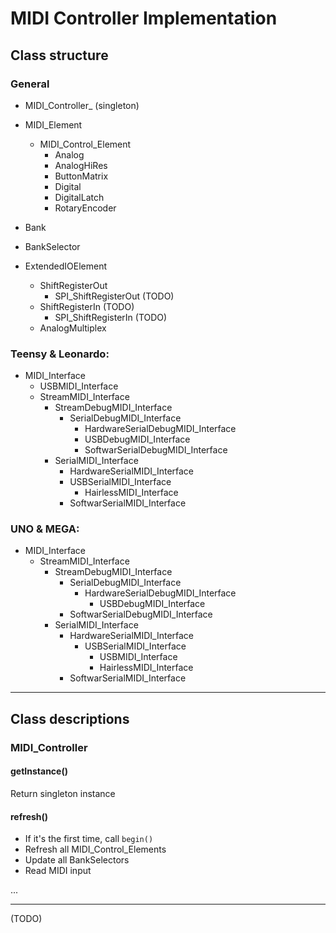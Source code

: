 # MIDI Controller Implementation

## Class structure

### General
- MIDI\_Controller\_ (singleton)

- MIDI\_Element
    - MIDI\_Control\_Element
        - Analog
        - AnalogHiRes
        - ButtonMatrix
        - Digital
        - DigitalLatch
        - RotaryEncoder

- Bank 

- BankSelector

- ExtendedIOElement
    - ShiftRegisterOut
        - SPI\_ShiftRegisterOut    (TODO)
    - ShiftRegisterIn             (TODO)
        - SPI\_ShiftRegisterIn     (TODO)
    - AnalogMultiplex


### Teensy & Leonardo:
- MIDI\_Interface
    - USBMIDI\_Interface
    - StreamMIDI\_Interface
         - StreamDebugMIDI\_Interface
             - SerialDebugMIDI\_Interface
                 - HardwareSerialDebugMIDI\_Interface
                 - USBDebugMIDI\_Interface
                 - SoftwarSerialDebugMIDI\_Interface
        - SerialMIDI\_Interface
             - HardwareSerialMIDI\_Interface
             - USBSerialMIDI\_Interface
                 - HairlessMIDI\_Interface
             - SoftwarSerialMIDI\_Interface

### UNO & MEGA:
- MIDI\_Interface
    - StreamMIDI\_Interface
        - StreamDebugMIDI\_Interface
            - SerialDebugMIDI\_Interface
                - HardwareSerialDebugMIDI\_Interface
                    - USBDebugMIDI\_Interface
            - SoftwarSerialDebugMIDI\_Interface
        - SerialMIDI\_Interface
            - HardwareSerialMIDI\_Interface
                - USBSerialMIDI\_Interface
                    - USBMIDI\_Interface
                    - HairlessMIDI\_Interface
            - SoftwarSerialMIDI\_Interface


***


## Class descriptions

### MIDI\_Controller

#### getInstance()
Return singleton instance

#### refresh()
- If it's the first time, call `begin()`
- Refresh all MIDI\_Control\_Elements
- Update all BankSelectors
- Read MIDI input

... 

***

(TODO)
